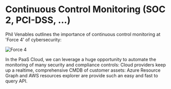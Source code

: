 # Continuous Control Monitoring (SOC 2, PCI-DSS, ...)

Phil Venables outlines the importance of continuous control monitoring at 'Force 4' of cybersecurity:

  ![Force 4](/automatedReasoning/contols/ContinuousCompliance/Force4.PNG)
  
In the PaaS Cloud, we can leverage a huge opportunity to automate the monitoring of many security and compliance controls: Cloud providers keep up a realtime, comprehensive CMDB of customer assets: Azure Resource Graph and AWS resources explorer are provide such an easy and fast to query API.

